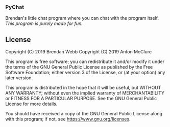### PyChat
Brendan's little chat program where you can chat with the program itself.
*This program is purely made for fun.*

## License
Copyright (C) 2019 Brendan Webb
Copyright (C) 2019 Anton McClure

This program is free software; you can redistribute it and/or modify it under the terms of the GNU General Public License as published by the Free Software Foundation; either version 3 of the License, or (at your option) any later version.

This program is distributed in the hope that it will be useful, but WITHOUT ANY WARRANTY; without even the implied warranty of MERCHANTABILITY or FITNESS FOR A PARTICULAR PURPOSE. See the GNU General Public License for more details.

You should have received a copy of the GNU General Public License along with this program; if not, see <https://www.gnu.org/licenses>.

